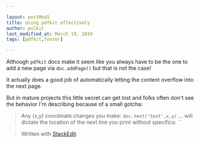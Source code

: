 ```yaml
---

layout: postMod1
title: Using pdfkit effectively
author: pulkit
last_modified_at: March 19, 2019
tags: [pdfkit,footer]

---
```


Although `pdfkit` docs make it seem like you always have to be the one to add a new page via `doc.addPage()` but that is not the case!

It actually does a good job of automatically letting the content overflow into the next page.

But in mature projects this little secret can get lost and folks often don't see the behavior I'm describing because of a small gotcha:
> Any (x,y) coordinate changes you make: `doc.text('text',x,y)` ... will dictate the location of the next line you print without specifics: ``

> Written with [StackEdit](https://stackedit.io/).
<!--stackedit_data:
eyJoaXN0b3J5IjpbMTc4NjM1MTAxNl19
-->